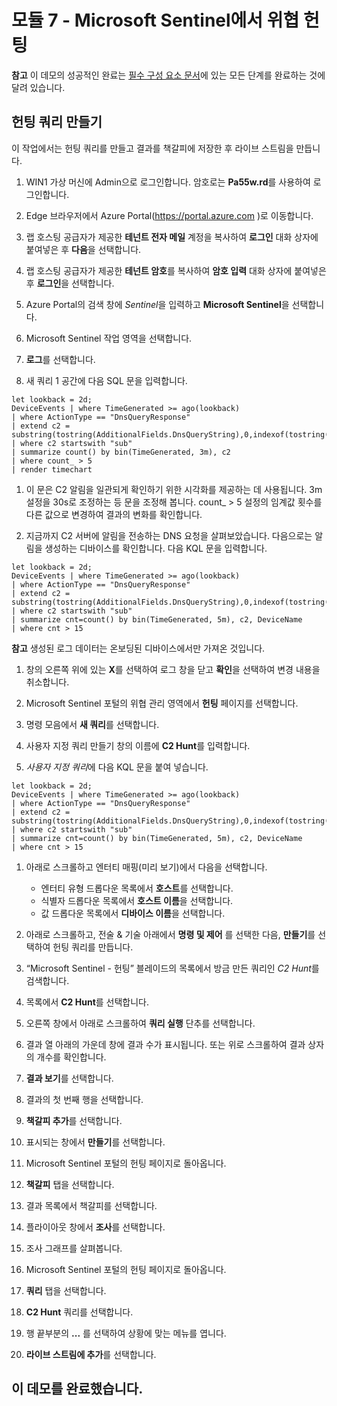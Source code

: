 # <a name="module-7---threat-hunting-in-microsoft-sentinel"></a>모듈 7 - Microsoft Sentinel에서 위협 헌팅

**참고** 이 데모의 성공적인 완료는 [필수 구성 요소 문서](00-prerequisites.md)에 있는 모든 단계를 완료하는 것에 달려 있습니다. 

## <a name="create-a-hunting-query"></a>헌팅 쿼리 만들기

이 작업에서는 헌팅 쿼리를 만들고 결과를 책갈피에 저장한 후 라이브 스트림을 만듭니다.

1. WIN1 가상 머신에 Admin으로 로그인합니다. 암호로는 **Pa55w.rd**를 사용하여 로그인합니다.  

1. Edge 브라우저에서 Azure Portal(https://portal.azure.com )로 이동합니다.

1. 랩 호스팅 공급자가 제공한 **테넌트 전자 메일** 계정을 복사하여 **로그인** 대화 상자에 붙여넣은 후 **다음**을 선택합니다.

1. 랩 호스팅 공급자가 제공한 **테넌트 암호**를 복사하여 **암호 입력** 대화 상자에 붙여넣은 후 **로그인**을 선택합니다.

1. Azure Portal의 검색 창에 *Sentinel*을 입력하고 **Microsoft Sentinel**을 선택합니다.

1. Microsoft Sentinel 작업 영역을 선택합니다.

1. **로그**를 선택합니다. 

1. 새 쿼리 1 공간에 다음 SQL 문을 입력합니다.

```KQL
let lookback = 2d;
DeviceEvents | where TimeGenerated >= ago(lookback) 
| where ActionType == "DnsQueryResponse"
| extend c2 = substring(tostring(AdditionalFields.DnsQueryString),0,indexof(tostring(AdditionalFields.DnsQueryString),"."))
| where c2 startswith "sub"
| summarize count() by bin(TimeGenerated, 3m), c2
| where count_ > 5
| render timechart 
```

1. 이 문은 C2 알림을 일관되게 확인하기 위한 시각화를 제공하는 데 사용됩니다.  3m 설정을 30s로 조정하는 등 문을 조정해 봅니다.  count_ > 5 설정의 임계값 횟수를 다른 값으로 변경하여 결과의 변화를 확인합니다.

1. 지금까지 C2 서버에 알림을 전송하는 DNS 요청을 살펴보았습니다.  다음으로는 알림을 생성하는 디바이스를 확인합니다.  다음 KQL 문을 입력합니다.

```KQL
let lookback = 2d;
DeviceEvents | where TimeGenerated >= ago(lookback) 
| where ActionType == "DnsQueryResponse"
| extend c2 = substring(tostring(AdditionalFields.DnsQueryString),0,indexof(tostring(AdditionalFields.DnsQueryString),".")) 
| where c2 startswith "sub"
| summarize cnt=count() by bin(TimeGenerated, 5m), c2, DeviceName
| where cnt > 15
```

**참고** 생성된 로그 데이터는 온보딩된 디바이스에서만 가져온 것입니다.

1. 창의 오른쪽 위에 있는 **X**를 선택하여 로그 창을 닫고 **확인**을 선택하여 변경 내용을 취소합니다. 

1. Microsoft Sentinel 포털의 위협 관리 영역에서 **헌팅** 페이지를 선택합니다.

1. 명령 모음에서 **새 쿼리**를 선택합니다.

1. 사용자 지정 쿼리 만들기 창의 이름에 **C2 Hunt**를 입력합니다. 

1. *사용자 지정 쿼리*에 다음 KQL 문을 붙여 넣습니다.

```KQL
let lookback = 2d;
DeviceEvents | where TimeGenerated >= ago(lookback) 
| where ActionType == "DnsQueryResponse"
| extend c2 = substring(tostring(AdditionalFields.DnsQueryString),0,indexof(tostring(AdditionalFields.DnsQueryString),"."))
| where c2 startswith "sub"
| summarize cnt=count() by bin(TimeGenerated, 5m), c2, DeviceName
| where cnt > 15
```

1. 아래로 스크롤하고 엔터티 매핑(미리 보기)에서 다음을 선택합니다.

    - 엔터티 유형 드롭다운 목록에서 **호스트**를 선택합니다.
    - 식별자 드롭다운 목록에서 **호스트 이름**을 선택합니다.
    - 값 드롭다운 목록에서 **디바이스 이름**을 선택합니다.

1. 아래로 스크롤하고, 전술 & 기술 아래에서 **명령 및 제어** 를 선택한 다음, **만들기**를 선택하여 헌팅 쿼리를 만듭니다.

1. “Microsoft Sentinel - 헌팅” 블레이드의 목록에서 방금 만든 쿼리인 *C2 Hunt*를 검색합니다.

1. 목록에서 **C2 Hunt**를 선택합니다.

1. 오른쪽 창에서 아래로 스크롤하여 **쿼리 실행** 단추를 선택합니다.

1. 결과 열 아래의 가운데 창에 결과 수가 표시됩니다. 또는 위로 스크롤하여 결과 상자의 개수를 확인합니다.

1. **결과 보기**를 선택합니다.

1. 결과의 첫 번째 행을 선택합니다. 

1. **책갈피 추가**를 선택합니다.

1. 표시되는 창에서 **만들기**를 선택합니다.

1. Microsoft Sentinel 포털의 헌팅 페이지로 돌아옵니다.

1. **책갈피** 탭을 선택합니다.

1. 결과 목록에서 책갈피를 선택합니다.

1. 플라이아웃 창에서 **조사**를 선택합니다.

1. 조사 그래프를 살펴봅니다.

1. Microsoft Sentinel 포털의 헌팅 페이지로 돌아옵니다.

1. **쿼리** 탭을 선택합니다.

1. **C2 Hunt** 쿼리를 선택합니다.

1. 행 끝부분의 **...** 를 선택하여 상황에 맞는 메뉴를 엽니다.

1. **라이브 스트림에 추가**를 선택합니다.

## <a name="you-have-completed-the-demo"></a>이 데모를 완료했습니다.